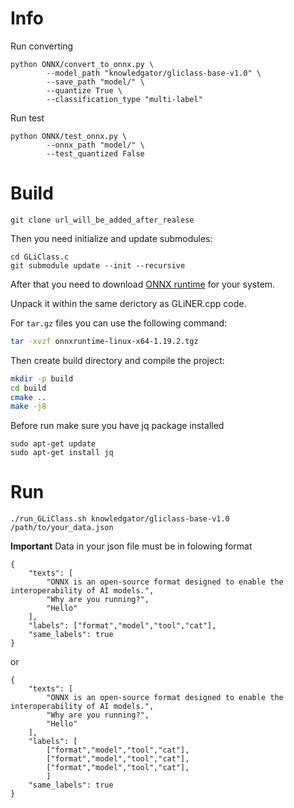 # Info
Run converting
```
python ONNX/convert_to_onnx.py \
        --model_path "knowledgator/gliclass-base-v1.0" \
        --save_path "model/" \
        --quantize True \
        --classification_type "multi-label"
```

Run test
```
python ONNX/test_onnx.py \
        --onnx_path "model/" \
        --test_quantized False
```

# Build
```
git clone url_will_be_added_after_realese
```

Then you need initialize and update submodules:
```
cd GLiClass.c
git submodule update --init --recursive
```
After that you need to download [ONNX runtime](https://github.com/microsoft/onnxruntime/releases) for your system.

Unpack it within the same derictory as GLiNER.cpp code.

For `tar.gz` files you can use the following command:
```bash
tar -xvzf onnxruntime-linux-x64-1.19.2.tgz 
```

Then create build directory and compile the project:
```bash
mkdir -p build
cd build
cmake ..
make -j8
```
Before run make sure you have jq package installed 
```
sudo apt-get update
sudo apt-get install jq
```

# Run 
```
./run_GLiClass.sh knowledgator/gliclass-base-v1.0 /path/to/your_data.json
```
**Important** Data in your json file must be in folowing format
```
{
    "texts": [
        "ONNX is an open-source format designed to enable the interoperability of AI models.",
        "Why are you running?",
        "Hello"
    ],
    "labels": ["format","model","tool","cat"],
    "same_labels": true
}
```
or
```
{
    "texts": [
        "ONNX is an open-source format designed to enable the interoperability of AI models.",
        "Why are you running?",
        "Hello"
    ],
    "labels": [
        ["format","model","tool","cat"],
        ["format","model","tool","cat"],
        ["format","model","tool","cat"],
        ]
    "same_labels": true
}
```
